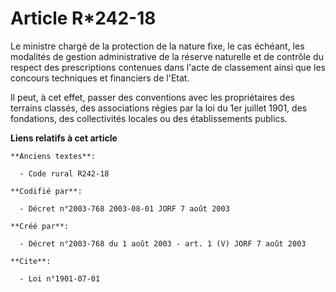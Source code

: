 # Article R*242-18

Le ministre chargé de la protection de la nature fixe, le cas échéant, les modalités de gestion administrative de la réserve
naturelle et de contrôle du respect des prescriptions contenues dans l'acte de classement ainsi que les concours techniques
et financiers de l'Etat.

Il peut, à cet effet, passer des conventions avec les propriétaires des terrains classés, des associations régies par la loi
du 1er juillet 1901, des fondations, des collectivités locales ou des établissements publics.

**Liens relatifs à cet article**

	**Anciens textes**:

	  - Code rural R242-18

	**Codifié par**:

	  - Décret n°2003-768 2003-08-01 JORF 7 août 2003

	**Créé par**:

	  - Décret n°2003-768 du 1 août 2003 - art. 1 (V) JORF 7 août 2003

	**Cite**:

	  - Loi n°1901-07-01
